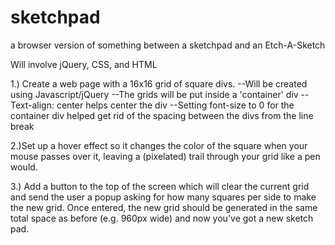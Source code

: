 # sketchpad
a browser version of something between a sketchpad and an Etch-A-Sketch

Will involve jQuery, CSS, and HTML

1.) Create a web page with a 16x16 grid of square divs.
	--Will be created using Javascript/jQuery
	--The grids will be put inside a 'container' div
	--Text-align: center helps center the div
	--Setting font-size to 0 for the container div helped get rid
	of the spacing between the divs from the line break

2.)Set up a hover effect so it changes the color of the square when your 
mouse passes over it, leaving a (pixelated) trail through your grid like 
a pen would. 

3.) Add a button to the top of the screen which will clear the current grid 
and send the user a popup asking for how many squares per side to make the 
new grid. Once entered, the new grid should be generated in the same total 
space as before (e.g. 960px wide) and now you've got a new sketch pad. 
